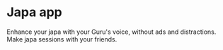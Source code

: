 # Japa app

Enhance your japa with your Guru's voice, without ads and distractions.
Make japa sessions with your friends.